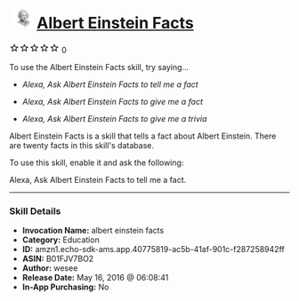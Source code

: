 # &nbsp;<img src="skill_icon" alt="Albert Einstein Facts icon" width="36"> [Albert Einstein Facts](http://alexa.amazon.com/#skills/amzn1.echo-sdk-ams.app.40775819-ac5b-41af-901c-f287258942ff)
![0 stars](../../images/ic_star_border_black_18dp_1x.png)![0 stars](../../images/ic_star_border_black_18dp_1x.png)![0 stars](../../images/ic_star_border_black_18dp_1x.png)![0 stars](../../images/ic_star_border_black_18dp_1x.png)![0 stars](../../images/ic_star_border_black_18dp_1x.png) 0

To use the Albert Einstein Facts skill, try saying...

* *Alexa, Ask Albert Einstein Facts to tell me a fact*

* *Alexa, Ask Albert Einstein Facts to give me a fact*

* *Alexa, Ask Albert Einstein Facts to give me a trivia*

Albert Einstein Facts is a skill that tells a fact about Albert Einstein.  There are twenty facts in this skill's database.

To use this skill, enable it and ask the following:

Alexa, Ask Albert Einstein Facts to tell me a fact.

***

### Skill Details

* **Invocation Name:** albert einstein facts
* **Category:** Education
* **ID:** amzn1.echo-sdk-ams.app.40775819-ac5b-41af-901c-f287258942ff
* **ASIN:** B01FJV7BO2
* **Author:** wesee
* **Release Date:** May 16, 2016 @ 06:08:41
* **In-App Purchasing:** No
